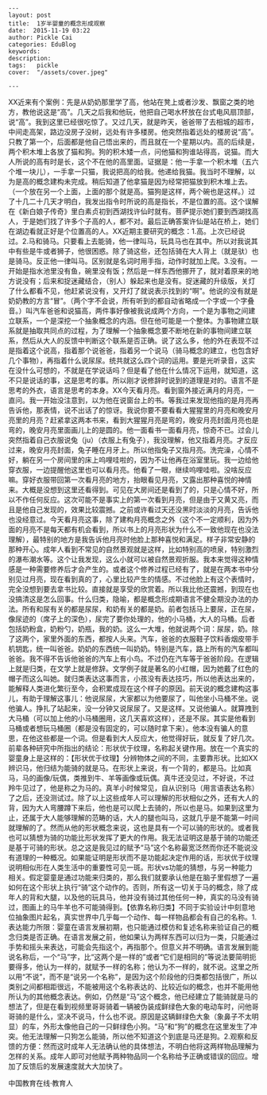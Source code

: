 
    ---
    layout: post  
    title:  1岁半婴童的概念形成观察  
    date:  2015-11-19 03:22  
    author: Pickle Cai  
    categories: EduBlog  
    keywords: 
    description:   
    tags:	pickle   
    cover:  "/assets/cover.jpeg"  

    ---  
    
XX近来有个案例：先是从奶奶那里学了高，他站在凳上或者沙发、飘窗之类的地方，教他说这是“高”。几天之后我和他玩，他把自己喝水杯放在台式电风扇顶部，说“高”。我到这里已经很吃惊了。又过几天，就是昨天，爸爸带了去相城的超市，中间走高架，路边没房子没树，远处有许多楼房。他突然指着远处的楼房说“高”。只教了第一个，后面都是他自己悟出来的，而且就在一个星期以内。高的后续是，两个积木堆上各放了猫和狗。狗的积木矮一点，问他猫和狗谁站得高，说猫。而大人所说的高有时是长，这个不在他的高里面。证据是：他一手拿一个积木堆（五六个堆一块儿），一手拿一只猫，我说把高的给我。他递给我猫。我当时不理解，以为是高的概念建构未完成。稍后知道了他拿猫是因为经常把猫放到积木堆上去。（一个放在另一个上面，上面的那个就是高。猫狗是这样，两个碗也是这样。）过了十几二十几天才明白，我发出指令时所说的高是指长，不是位置的高。这个误解在《新白娘子传奇》里白素贞初到西湖找许仙时就有。菩萨提示她们要到西湖找高人，于是她们找了许多个子高的人，都不对。最后正确答案许仙是站在桥上，她们在湖边看就正好是个位置高的人。XX近期主要研究的概念：1.高。上次已经说过。2.马和骑马。只要看上去能骑，他一律叫马，玩具马也在其中。所以对我说其中有些是牛或者狮子，他很困惑。除了骑这些，还包括骑在大人背上（就是驮）也是骑马。反正他一律叫马。区别就是名词时用手指，动作时就加上爬。3.没有。一开始是指水池里没有鱼，碗里没有饭；然后是一样东西他挪开了，就对着原来的地方说没有；后来和捉迷藏结合，（别人）躲起来也是没有。捉迷藏的升级版，关灯了什么都看不见，他赶紧说没有，又开灯了就说表示找到的“啊”。他说的没有就是奶奶教的方言“冒”。（两个字不会说，所有听到的都自动省略成一个字或一个字叠音。）叫汽车爸爸和说猫高，两件事好像被我说成两个方向，一个是为事物之间建立联系，一个是深挖一个抽象概念的内涵。但在他可能是一个整体。为事物建立联系就是抽取共同点的过程，为了理解一个抽象概念要不断地在新的事物间建立联系，然后从大人的反馈中判断这个联系是否正确。说了这么多，他的外在表现不过是指着这个说高，指着那个说爸爸，指着另一个说马（骑马概念的建立，也包含好几个事物），再指着什么说尿尿。统共就这么四个词的运用。要是光听录音，这实在没什么可想的，不就是在学说话吗？但是看了他在什么情况下运用，就知道，这不只是说话的事，这是思考的事。所以刚才说修辞时说到的道理是对的。语言不是思考的外衣，语言是思考的本身。XX今天看月亮。看到窗外接近满月的月亮，一直问。我一开始没注意到，以为他在说窗台上的书。等我过来发现他指的是月亮再告诉他，那表情，说不出话了的惊讶。我说你要不要看看大猩猩里的月亮和晚安月亮里的月亮？赶紧拿这两本书来，看到大猩猩月亮是弯的，晚安月亮封面月亮也是弯的，晚安月亮里面画儿上的是圆的。他一面看书一面看月亮，惊奇不已。过会儿突然指着自己衣服说兔（ju）（衣服上有兔子），我没理解，他又指着月亮。才反应过来，晚安月亮封面，兔子睡在月牙上。所以他指兔子又指月亮。洗完澡，心情不好，躺在另一个房间里的床上呜哩哇啦的，因为不让他再在浴室里玩。我一边给他穿衣服，一边提醒他这里也可以看月亮。他看了一眼，继续呜哩哇啦。没啥反应嘛。穿好衣服带回第一次看月亮的地方，抬眼看见月亮，又露出那种喜悦的神情来。大概是没想到这里还看得到。可见在大房间还是看到了的，只是心情不好，所以不作任何反应。这次可能不是事实上的第一次看到月亮，但是由于又黄又亮，而且是他自己发现的，效果比较震撼。之前或许看过天还没黑时淡淡的月亮，告诉他也没经意过。今天看月亮这事，除了建构月亮概念之外（这个不一定顺利，因为外面的月亮不是每天都有机会看到，所以书上的月亮形状为什么不一致他现在也没法理解），最特别的地方是我告诉他月亮时他脸上那种喜悦和满足。样子非常安静的那种开心。成年人看到不常见的自然景观就是这样，比如特别高的喷泉，特别激烈的瀑布潮水等。这个让我发现，这么小就可以被自然景观折服。我本来觉得这种情感是一种需要修养后才会产生的。或者这个修养过程已经有了，就是在两本书中分别见过月亮，现在看到真的了，心里比较产生的情感。不过他脸上有这个表情时，完全没想到要去拿书比较。直接就是享受的欣赏着。所以我比他还震撼，到现在也没搞清这是怎么回事。什么归类，隐喻，都是概念形成期语言不健全期没办法的办法。所有和尿有关的都是尿尿，和奶有关的都是奶。前者包括马上要尿，正在尿，像尿迹的（席子上的深色），尿完了要你处理的，他的小马桶，大人的马桶。后者包括奶粉盒，奶粉勺，奶瓶，我的奶。这么一大堆，他就说两个词：尿尿，奶。除了这两个，家里外面的东西，都按人头来。汽车，爸爸的衣服鞋子饮料香烟皮带手机钥匙，统一叫爸爸。奶奶的东西统一叫奶奶。特别是汽车，路上所有的汽车都叫爸爸。我不得不告诉他爸爸的汽车上有小鸟。不过仍在汽车等于爸爸阶段。在逻辑上就是归类，在文学上就是修辞。文学例子就是著名的小红帽，因为她戴了红色的帽子而这么叫她。就归类表达这事而言，小孩没有表达技巧，所以他表达出来的，能解释人类进化繁衍至今，会积累成现在这个样子的原因。前天说的概念建构这事儿，有助于理解这事儿：他说尿尿，大家都以为他要尿了，叫他坐小马桶不坐。说他骗人。挣扎了站起来，没一分钟又说尿尿了。又是这样。又说他骗人。就算拽到大马桶（可以加上他的小马桶圈用，这几天喜欢这样），还是不尿。其实是他看到马桶或者想玩马桶圈（都是没有固定的，可以随时拿下来）。他本没有骗人的意思，在他这些都是一个词。但是看到大人反应大，他觉得好玩，就反复了好几次。前辈各种研究中所指出的结论：形状优于纹理，名称起关键作用。放在一个真实的婴童身上是这样的：【形状优于纹理】分辨物体之间的不同，主要靠形状。比如XX辨识马，他归结为能骑的就是马。在形状上来说，有一个背的，都是马。比如真马，马的画像/玩偶，类推到牛、羊等画像或玩偶。真牛还没见过，不好说，不过羚牛见过了，他是称之为马的。真羊小时候常见，自从识别马（用言语表达名称）了之后，还没测试过。除了以上这些成年人可以理解的形状相似之外，还有大人的背，因为大人弯腰蹲下来后，他也是可以爬上去骑的，所以也是马。如果到这里为止，还属于大人能够理解的范畴的话，大人的腿也叫马，这就几乎是不能第一时间就理解的了。然而从他的形状概念来说，这也是具有一个可以骑的形状的。或者我也可以猜想为骑的功能比形状发挥了更大的作用。我无法证明这是基于骑的功能还是基于可骑的形状。总之这是我见过的赋予“马”这个名称最宽泛然而你还不能说没有道理的一种概况。如果能证明是形状而不是功能起决定作用的话，形状优于纹理说明相似形在人类生活中的重要性可见一斑。形状vs功能的猜想，与另一种能力相关。假定婴童是通过功能来归类的，那么我们就要承认他是在脑子里假想了一遍如何在这个形状上执行“骑”这个动作的。否则，所有这一切关于马的概念，除了成年人的背和大腿，以及他的玩具马，他并没有骑过其他任何一种，真实的马没有骑过，图画上的马牛羊也不可能骑得到。【依靠名称归类】不同于实验设计中刻意地位抽象图片起名，真实世界中几乎每一个动作、每一样物品都会有自己的名称。1. 表达能力所限：婴童在语言发展初期，也只能通过模仿和复述名称来验证自己的概念归类是否正确。在语言发展之前，他如果认为两样东西可以归为一类，只能通过手势和摇头来表达，可能会先指这个，再指那个。但意义并不明确。语言发展到能说名称后，一个“马”字，比“这两个是一样的”或者“它们是相同的”等说法要简明扼要得多，他认为一样的，就赋予一样的名称；他认为不一样的，就不说。这里之所以用“不说”，而不是“说另一个名称”，是因为这个阶段他的归类都包括很广，所以类别之间都相距很远，不能被用这个名称表达的、比较近似的概念，也并不能用他所认为的其他概念表达。例如，仍然是“马”这个概念，他已经建立了能骑就是马的想法了，但是在看到视频里哥哥骑着一辆被伪装成鲜绿色大象的电动车时，问他哥哥骑的是什么，坚决不说马，什么也不说。原因是这辆鲜绿色大象（象鼻子不太明显）的车，外形太像他自己的一只鲜绿色小狗。“马”和“狗”的概念在这里发生了冲突。他无法理解一只狗怎么能骑，所以他不知道这个到底是马还是狗。2.观察和反馈的方便：然而这时成年人无法确认他的具体想法，不明白他将这两样物品理解为怎样的关系。成年人即可对他赋予两种物品同一个名称给予正确或错误的回应。增加了反馈后的发展速度就大大加快了。

		    
 中国教育在线·教育人

